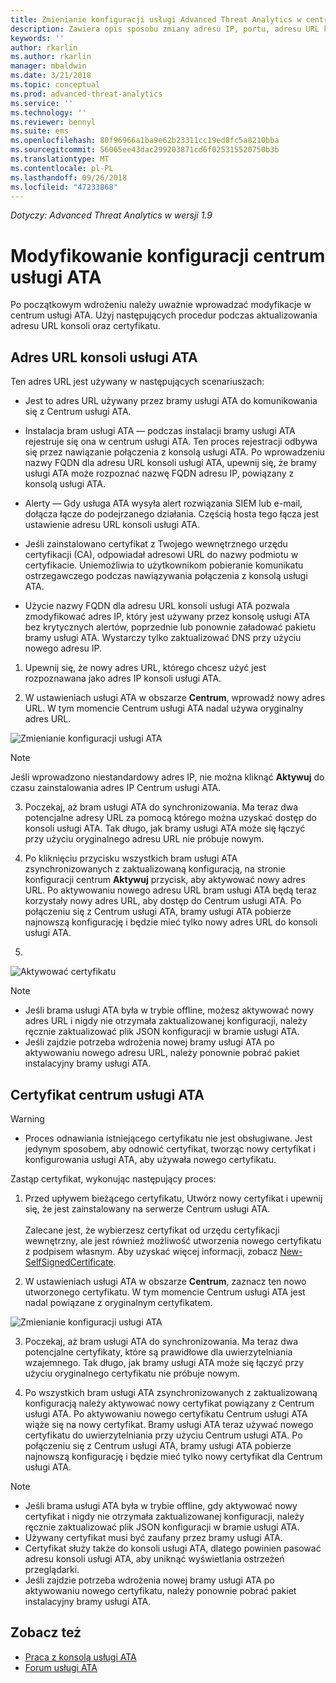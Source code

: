 ```yaml
---
title: Zmienianie konfiguracji usługi Advanced Threat Analytics w centrum usługi ATA | Microsoft Docs
description: Zawiera opis sposobu zmiany adresu IP, portu, adresu URL konsoli lub certyfikatu centrum usługi ATA.
keywords: ''
author: rkarlin
ms.author: rkarlin
manager: mbaldwin
ms.date: 3/21/2018
ms.topic: conceptual
ms.prod: advanced-threat-analytics
ms.service: ''
ms.technology: ''
ms.reviewer: bennyl
ms.suite: ems
ms.openlocfilehash: 80f96966a1ba9e62b23311cc19ed8fc5a8210bba
ms.sourcegitcommit: 56065ee43dac299203871cd6f025315520750b3b
ms.translationtype: MT
ms.contentlocale: pl-PL
ms.lasthandoff: 09/26/2018
ms.locfileid: "47233868"
---
```

*Dotyczy: Advanced Threat Analytics w wersji 1.9*



# <a name="modifying-the-ata-center-configuration"></a>Modyfikowanie konfiguracji centrum usługi ATA


Po początkowym wdrożeniu należy uważnie wprowadzać modyfikacje w centrum usługi ATA. Użyj następujących procedur podczas aktualizowania adresu URL konsoli oraz certyfikatu.

## <a name="the-ata-console-url"></a>Adres URL konsoli usługi ATA

Ten adres URL jest używany w następujących scenariuszach:

-   Jest to adres URL używany przez bramy usługi ATA do komunikowania się z Centrum usługi ATA.

- Instalacja bram usługi ATA — podczas instalacji bramy usługi ATA rejestruje się ona w centrum usługi ATA. Ten proces rejestracji odbywa się przez nawiązanie połączenia z konsolą usługi ATA. Po wprowadzeniu nazwy FQDN dla adresu URL konsoli usługi ATA, upewnij się, że bramy usługi ATA może rozpoznać nazwę FQDN adresu IP, powiązany z konsolą usługi ATA.

-   Alerty — Gdy usługa ATA wysyła alert rozwiązania SIEM lub e-mail, dołącza łącze do podejrzanego działania. Częścią hosta tego łącza jest ustawienie adresu URL konsoli usługi ATA.

-   Jeśli zainstalowano certyfikat z Twojego wewnętrznego urzędu certyfikacji (CA), odpowiadał adresowi URL do nazwy podmiotu w certyfikacie. Uniemożliwia to użytkownikom pobieranie komunikatu ostrzegawczego podczas nawiązywania połączenia z konsolą usługi ATA.

-   Użycie nazwy FQDN dla adresu URL konsoli usługi ATA pozwala zmodyfikować adres IP, który jest używany przez konsolę usługi ATA bez krytycznych alertów, poprzednie lub ponownie załadować pakietu bramy usługi ATA. Wystarczy tylko zaktualizować DNS przy użyciu nowego adresu IP.

1. Upewnij się, że nowy adres URL, którego chcesz użyć jest rozpoznawana jako adres IP konsoli usługi ATA.

2. W ustawieniach usługi ATA w obszarze **Centrum**, wprowadź nowy adres URL. W tym momencie Centrum usługi ATA nadal używa oryginalny adres URL. 

 ![Zmienianie konfiguracji usługi ATA](media/change-center-config.png)

  > [!NOTE]
  > Jeśli wprowadzono niestandardowy adres IP, nie można kliknąć **Aktywuj** do czasu zainstalowania adres IP Centrum usługi ATA.
    
3. Poczekaj, aż bram usługi ATA do synchronizowania. Ma teraz dwa potencjalne adresy URL za pomocą którego można uzyskać dostęp do konsoli usługi ATA. Tak długo, jak bramy usługi ATA może się łączyć przy użyciu oryginalnego adresu URL nie próbuje nowym.

4. Po kliknięciu przycisku wszystkich bram usługi ATA zsynchronizowanych z zaktualizowaną konfiguracją, na stronie konfiguracji centrum **Aktywuj** przycisk, aby aktywować nowy adres URL. Po aktywowaniu nowego adresu URL bram usługi ATA będą teraz korzystały nowy adres URL, aby dostęp do Centrum usługi ATA. Po połączeniu się z Centrum usługi ATA, bramy usługi ATA pobierze najnowszą konfigurację i będzie mieć tylko nowy adres URL do konsoli usługi ATA. 
5. 
 ![Aktywować certyfikatu](media/center-activation.png)

> [!NOTE]
> -   Jeśli brama usługi ATA była w trybie offline, możesz aktywować nowy adres URL i nigdy nie otrzymała zaktualizowanej konfiguracji, należy ręcznie zaktualizować plik JSON konfiguracji w bramie usługi ATA.
> -   Jeśli zajdzie potrzeba wdrożenia nowej bramy usługi ATA po aktywowaniu nowego adresu URL, należy ponownie pobrać pakiet instalacyjny bramy usługi ATA.


## <a name="the-ata-center-certificate"></a>Certyfikat centrum usługi ATA

> [!WARNING]
> - Proces odnawiania istniejącego certyfikatu nie jest obsługiwane. Jest jedynym sposobem, aby odnowić certyfikat, tworząc nowy certyfikat i konfigurowania usługi ATA, aby używała nowego certyfikatu.


Zastąp certyfikat, wykonując następujący proces:

1. Przed upływem bieżącego certyfikatu, Utwórz nowy certyfikat i upewnij się, że jest zainstalowany na serwerze Centrum usługi ATA. <br></br>Zalecane jest, że wybierzesz certyfikat od urzędu certyfikacji wewnętrzny, ale jest również możliwość utworzenia nowego certyfikatu z podpisem własnym. Aby uzyskać więcej informacji, zobacz [New-SelfSignedCertificate](https://technet.microsoft.com/itpro/powershell/windows/pkiclient/new-selfsignedcertificate).

2. W ustawieniach usługi ATA w obszarze **Centrum**, zaznacz ten nowo utworzonego certyfikatu. W tym momencie Centrum usługi ATA jest nadal powiązane z oryginalnym certyfikatem. 

 ![Zmienianie konfiguracji usługi ATA](media/change-center-config.png)

3. Poczekaj, aż bram usługi ATA do synchronizowania. Ma teraz dwa potencjalne certyfikaty, które są prawidłowe dla uwierzytelniania wzajemnego. Tak długo, jak bramy usługi ATA może się łączyć przy użyciu oryginalnego certyfikatu nie próbuje nowym.

4. Po wszystkich bram usługi ATA zsynchronizowanych z zaktualizowaną konfiguracją należy aktywować nowy certyfikat powiązany z Centrum usługi ATA. Po aktywowaniu nowego certyfikatu Centrum usługi ATA wiąże się na nowy certyfikat. Bramy usługi ATA teraz używać nowego certyfikatu do uwierzytelniania przy użyciu Centrum usługi ATA. Po połączeniu się z Centrum usługi ATA, bramy usługi ATA pobierze najnowszą konfigurację i będzie mieć tylko nowy certyfikat dla Centrum usługi ATA. 

> [!NOTE]
> -   Jeśli brama usługi ATA była w trybie offline, gdy aktywować nowy certyfikat i nigdy nie otrzymała zaktualizowanej konfiguracji, należy ręcznie zaktualizować plik JSON konfiguracji w bramie usługi ATA.
> -   Używany certyfikat musi być zaufany przez bramy usługi ATA.
> -   Certyfikat służy także do konsoli usługi ATA, dlatego powinien pasować adresu konsoli usługi ATA, aby uniknąć wyświetlania ostrzeżeń przeglądarki.
> -   Jeśli zajdzie potrzeba wdrożenia nowej bramy usługi ATA po aktywowaniu nowego certyfikatu, należy ponownie pobrać pakiet instalacyjny bramy usługi ATA.



 
## <a name="see-also"></a>Zobacz też
- [Praca z konsolą usługi ATA](working-with-ata-console.md)
- [Forum usługi ATA](https://aka.ms/ata-forum)
